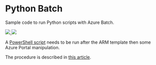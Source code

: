 #	Python Batch

Sample code to run Python scripts with Azure Batch.

<a href="https://portal.azure.com/#create/Microsoft.Template/uri/https%3A%2F%2Fraw.githubusercontent.com%2Fvplauzon%2Fbatch%2Fmaster%2FPythonBatch%2FPythonBatchDeploy%2Fazuredeploy.json" target="_blank">
    <img src="http://azuredeploy.net/deploybutton.png"/>
</a>
<a href="http://armviz.io/#/?load=https%3A%2F%2Fraw.githubusercontent.com%2Fvplauzon%2Fbatch%2Fmaster%2FPythonBatch%2FPythonBatchDeploy%2Fazuredeploy.json" target="_blank">
    <img src="http://armviz.io/visualizebutton.png"/>
</a>

A [PowerShell script](https://github.com/vplauzon/batch/blob/master/PythonBatch/PythonBatchDeploy/DeployBatchComponents.ps1)
needs to be run after the ARM template then some Azure Portal manipulation.

The procedure is described
in [this article](http://vincentlauzon.com/2017/12/20/recurrent-serverless-batch-job-with-azure-batch/).